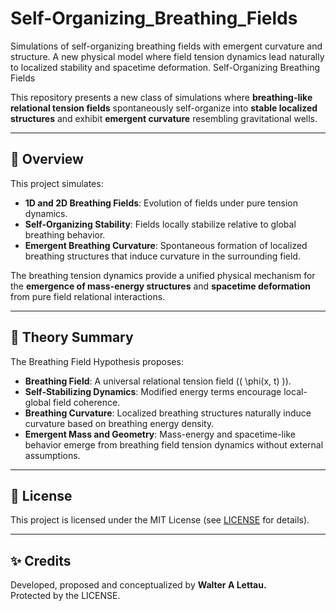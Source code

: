 # Self-Organizing_Breathing_Fields
Simulations of self-organizing breathing fields with emergent curvature and structure. A new physical model where field tension dynamics lead naturally to localized stability and spacetime deformation.
 Self-Organizing Breathing Fields

This repository presents a new class of simulations where **breathing-like relational tension fields** spontaneously self-organize into **stable localized structures** and exhibit **emergent curvature** resembling gravitational wells.

---

## 🌌 Overview

This project simulates:
- **1D and 2D Breathing Fields**: Evolution of fields under pure tension dynamics.
- **Self-Organizing Stability**: Fields locally stabilize relative to global breathing behavior.
- **Emergent Breathing Curvature**: Spontaneous formation of localized breathing structures that induce curvature in the surrounding field.

The breathing tension dynamics provide a unified physical mechanism for the **emergence of mass-energy structures** and **spacetime deformation** from pure field relational interactions.

---


## 🧠 Theory Summary

The Breathing Field Hypothesis proposes:
- **Breathing Field**: A universal relational tension field (\( \phi(x, t) \)).
- **Self-Stabilizing Dynamics**: Modified energy terms encourage local-global field coherence.
- **Breathing Curvature**: Localized breathing structures naturally induce curvature based on breathing energy density.
- **Emergent Mass and Geometry**: Mass-energy and spacetime-like behavior emerge from breathing field tension dynamics without external assumptions.

---

## 📜 License

This project is licensed under the MIT License (see [LICENSE](LICENSE) for details).

---

## ✨ Credits

Developed, proposed and conceptualized by **Walter A Lettau.**  
Protected by the LICENSE.
